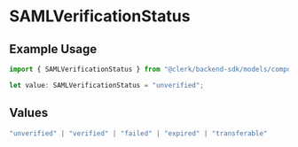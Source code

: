 # SAMLVerificationStatus

## Example Usage

```typescript
import { SAMLVerificationStatus } from "@clerk/backend-sdk/models/components";

let value: SAMLVerificationStatus = "unverified";
```

## Values

```typescript
"unverified" | "verified" | "failed" | "expired" | "transferable"
```